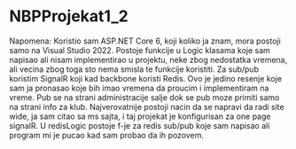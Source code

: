 # NBPProjekat1_2


Napomena: Koristio sam ASP.NET Core 6, koji koliko ja znam, mora postoji samo na Visual Studio 2022.
Postoje funkcije u Logic klasama koje sam napisao ali nisam implementirao u projektu, neke zbog nedostatka vremena, ali vecina zbog toga sto nema smisla te funkcije koristiti.
Za sub/pub koristim SignalR koji kad backbone koristi Redis. Ovo je jedino resenje koje sam ja pronasao koje bih imao vremena da proucim i implementiram na vreme.
Pub se na strani administracije salje dok se pub moze primiti samo na strani info za klub. Najverovatnije postoji nacin da se napravi da radi site wide, ja sam citao sa ms sajta,
i taj projekat je konfigurisan za one page signalR. U redisLogic postoje f-je za redis sub/pub koje sam napisao ali program mi je pucao kad sam probao da ih pozovem.
